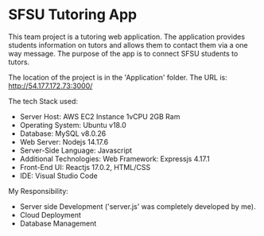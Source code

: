 # SFSU Tutoring App 

This team project is a tutoring web application. The application provides students information on tutors and allows them to contact them via a one way message. The purpose of the app is to connect SFSU students to tutors. 

The location of the project is in the 'Application' folder. The URL is:  http://54.177.172.73:3000/ 

The tech Stack used: 
- Server Host: AWS EC2 Instance 1vCPU 2GB Ram
- Operating System: Ubuntu v18.0
- Database: MySQL v8.0.26
- Web Server: Nodejs 14.17.6
- Server-Side Language: Javascript
- Additional Technologies: Web Framework: Expressjs 4.17.1
- Front-End UI: Reactjs 17.0.2, HTML/CSS
- IDE: Visual Studio Code 


My Responsibility: 
- Server side Development ('server.js' was completely developed by me). 
- Cloud Deployment 
- Database Management



